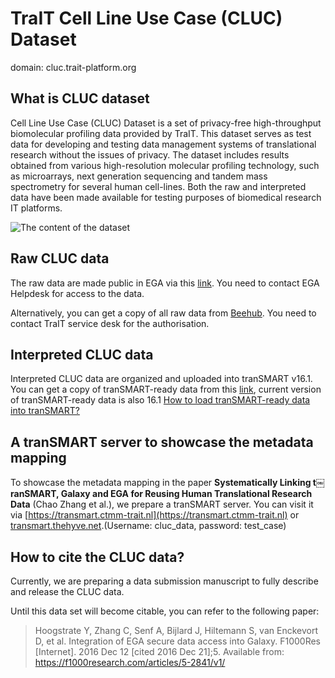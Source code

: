 # TraIT Cell Line Use Case (CLUC) Dataset
domain: cluc.trait-platform.org

## What is CLUC dataset

Cell Line Use Case (CLUC) Dataset is a set of privacy-free high-throughput biomolecular profiling data provided by TraIT. This dataset serves as test data for developing and testing data management systems of translational research without the issues of privacy. The dataset includes results obtained from various high-resolution molecular profiling technology, such as microarrays, next generation sequencing and tandem mass spectrometry for several human cell-lines. Both the raw and interpreted data have been made available for testing purposes of biomedical research IT platforms.

![The content of the dataset](https://github.com/CicoZhang/CLUC-Data-HomePage/blob/master/pics/cluc.png)

## Raw CLUC data

The raw data are made public in EGA via this [link](https://ega-archive.org/studies/EGAS00001001476). You need to contact EGA
Helpdesk for access to the data.

Alternatively, you can get a copy of all raw data from [Beehub](https://beehub.nl/TraIT-Datateam/Data/Cell%20Line%20use%20case/). You need to contact TraIT service desk for the authorisation.

## Interpreted CLUC data
Interpreted CLUC data are organized and uploaded into tranSMART v16.1. You can get a copy
of tranSMART-ready data from this [link](https://trng-b2share.eudat.eu/records/21bdc3128e1541da83dc48c51cd39a5f),
current version of tranSMART-ready data is also 16.1 [How to load tranSMART-ready data into tranSMART?](https://wiki.transmartfoundation.org/pages/viewpage.action?pageId=10879269) 


## A tranSMART server to showcase the metadata mapping
To showcase the metadata mapping in the paper **Systematically Linking t￼ranSMART, Galaxy and EGA for Reusing Human Translational Research Data** (Chao Zhang et al.),
we prepare a tranSMART server. You can visit it via [https://transmart.ctmm-trait.nl](https://transmart.ctmm-trait.nl)
or [transmart.thehyve.net](http://transmart.thehyve.net).(Username: cluc_data, password: test_case)

## How to cite the CLUC data?
Currently, we are preparing a data submission manuscript to fully describe and release the CLUC data.

Until this data set will become citable, you can refer to the following paper:

> Hoogstrate Y, Zhang C, Senf A, Bijlard J, Hiltemann S, van Enckevort D, et al. Integration of EGA secure data access into Galaxy. F1000Res [Internet]. 2016 Dec 12 [cited 2016 Dec 21];5. Available from: https://f1000research.com/articles/5-2841/v1/
